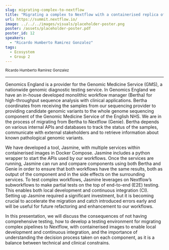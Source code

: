 ```yaml
---
slug: migrating-complex-to-nextflow
title: "Migrating a complex to Nextflow with a containerised replica of the production environment"
url: https://summit.nextflow.io/
image: ../../../images/visuals/placeholder-poster.png
poster: /assets/placeholder-poster.pdf
poster_id: 12
speakers:
  - "Ricardo Humberto Ramirez Gonzalez"
tags:
  - Ecosystem
  - Group 2
---
```


<div className="mb-8">
  <small className="typo-small">
    Ricardo Humberto Ramirez Gonzalez
  </small>
</div>

<hr className="border-t border-gray-50 mb-4 opacity-20" />

Genomics England is a provider for the Genomic Medicine Service (GMS), a nationwide genomic diagnostic testing service. In Genomics England we have an in-house developed monolithic workflow manager (Bertha) for high-throughput sequence analysis with clinical applications. Bertha coordinates from receiving the samples from our sequencing provider to providing candidate genomic variants to the whole genome sequencing component of the Genomic Medicine Service of the English NHS. We are in the process of migrating from Bertha to Nextflow (Genie). Bertha depends on various internal APIs and databases to track the status of the samples, communicate with external stakeholders and to retrieve information about known pathological genomic variants. 

We have developed a tool, Jasmine, with multiple services within containerised images in Docker Compose.  Jasmine includes a python wrapper to start the APIs used by our workflows. Once the services are running, Jasmine can run and compare components using both Bertha and Genie in order to ensure that both workflows have the same results, both as output of the component and in the side effects on the surrounding services. To test complex workflows, Jasmine leverages on Nextflow’s subworkflows to make partial tests on the top of end-to-end (E2E) testing. This enables both local development and continuous integration (CI). Setting up Jasmine required a significant investment, but it is becoming crucial to accelerate the migration and catch introduced errors early and will be useful for future refactoring and enhancement to our workflows.

In this presentation, we will discuss the consequences of not having comprehensive testing, how to develop a testing environment for migrating complex pipelines to Nextflow, with containerised images to enable local development and continuous integration, and the importance of understanding the decision process taken on each component, as it is a balance between technical and clinical constrains.
